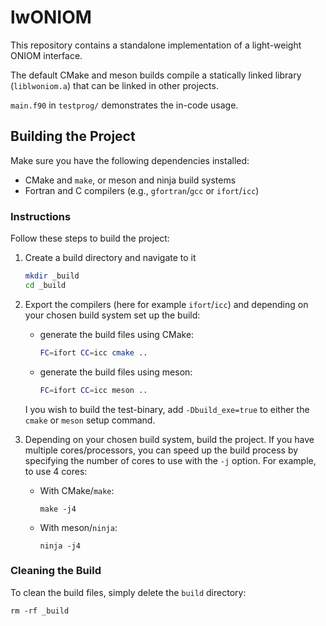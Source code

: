 
#  lwONIOM

This repository contains a standalone implementation of a light-weight ONIOM interface.

The default CMake and meson builds compile a statically linked library (`liblwoniom.a`) that can be linked in other projects.

`main.f90` in `testprog/` demonstrates the in-code usage.



## Building the Project

Make sure you have the following dependencies installed:

- CMake and `make`, or meson and ninja build systems
- Fortran and C compilers (e.g., `gfortran`/`gcc` or `ifort`/`icc`)

### Instructions

Follow these steps to build the project:

1. Create a build directory and navigate to it
   ```bash
   mkdir _build
   cd _build
   ```

2. Export the compilers (here for example `ifort`/`icc`) and depending on your chosen build system set up the build:
   - generate the build files using CMake:
     ```bash
     FC=ifort CC=icc cmake ..
     ```
   - generate the build files using meson:
     ```bash
     FC=ifort CC=icc meson ..
     ```
   I you wish to build the test-binary, add `-Dbuild_exe=true` to either the `cmake` or `meson` setup command.


3. Depending on your chosen build system, build the project. If you have multiple cores/processors, you can speed up the build process by specifying the number of cores to use with the `-j` option. For example, to use 4 cores:
   - With CMake/`make`:
     ```shell
     make -j4
     ```
   - With meson/`ninja`:
     ```shell
     ninja -j4
     ```
### Cleaning the Build

To clean the build files, simply delete the `build` directory:

```shell
rm -rf _build
```


